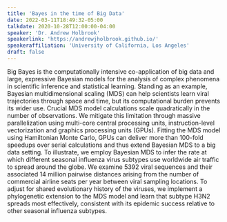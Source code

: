 ```yaml
---
title: 'Bayes in the time of Big Data'
date: 2022-03-11T18:49:32-05:00
talkdate: 2020-10-28T12:00:00-04:00
speaker: 'Dr. Andrew Holbrook'
speakerlink: 'https://andrewjholbrook.github.io/'
speakeraffiliation: 'University of California, Los Angeles'
draft: false
---
```


Big Bayes is the computationally intensive co-application of big data and large, expressive Bayesian models for the analysis of complex phenomena in scientific inference and statistical learning. Standing as an example, Bayesian multidimensional scaling (MDS) can help scientists learn viral trajectories through space and time, but its computational burden prevents its wider use. Crucial MDS model calculations scale quadratically in the number of observations. We mitigate this limitation through massive parallelization using multi-core central processing units, instruction-level vectorization and graphics processing units (GPUs). Fitting the MDS model using Hamiltonian Monte Carlo, GPUs can deliver more than 100-fold speedups over serial calculations and thus extend Bayesian MDS to a big data setting. To illustrate, we employ Bayesian MDS to infer the rate at which different seasonal influenza virus subtypes use worldwide air traffic to spread around the globe. We examine 5392 viral sequences and their associated 14 million pairwise distances arising from the number of commercial airline seats per year between viral sampling locations. To adjust for shared evolutionary history of the viruses, we implement a phylogenetic extension to the MDS model and learn that subtype H3N2 spreads most effectively, consistent with its epidemic success relative to other seasonal influenza subtypes.
